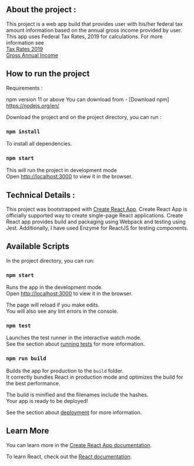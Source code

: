 ## About the project :
This project is a web app build that provides user with his/her federal tax amount information based on the annual gross income provided by user. This app uses Federal Tax Rates, 2019 for calculations.
For more information see <br />
[Tax Rates 2019](https://www.canada.ca/en/revenue-agency/services/tax/individuals/frequently-asked-questions-individuals/canadian-income-tax-rates-individuals-current-previous-years.html#federal) <br />
[Gross Annual Income](http://www.businessdictionary.com/definition/gross-annual-income.html) 


## How to run the project

Requirements : 

npm version 11 or above
You can download from - [Download npm] https://nodejs.org/en/


Download the project and on the project directory, you can run :

### `npm install`
To install all dependencies.

### `npm start`

This will run the project in development mode <br/>
Open [http://localhost:3000](http://localhost:3000) to view it in the browser.


## Technical Details : 
This project was bootstrapped with [Create React App](https://github.com/facebook/create-react-app).
Create React App is officially supported way to create single-page React applications. Create React app provides build and packaging using Webpack and testing using Jest.
Additionally, I have used Enzyme for ReactJS for testing components.

## Available Scripts

In the project directory, you can run:

### `npm start`

Runs the app in the development mode.<br />
Open [http://localhost:3000](http://localhost:3000) to view it in the browser.

The page will reload if you make edits.<br />
You will also see any lint errors in the console.

### `npm test`

Launches the test runner in the interactive watch mode.<br />
See the section about [running tests](https://facebook.github.io/create-react-app/docs/running-tests) for more information.

### `npm run build`

Builds the app for production to the `build` folder.<br />
It correctly bundles React in production mode and optimizes the build for the best performance.

The build is minified and the filenames include the hashes.<br />
Your app is ready to be deployed!

See the section about [deployment](https://facebook.github.io/create-react-app/docs/deployment) for more information.

## Learn More

You can learn more in the [Create React App documentation](https://facebook.github.io/create-react-app/docs/getting-started).

To learn React, check out the [React documentation](https://reactjs.org/).

